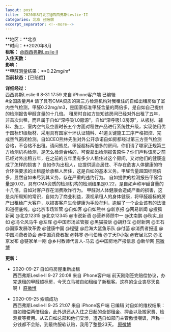 ```yaml
---
layout: post
title:  2020年8月北京@西西弗斯Leslie·II
categories: 北京 已赔偿
excerpt_separator: <!--more-->
---
```

<!--more-->
**地区：**北京  
**时间：**2020年8月  
**租客：** <a href="https://m.weibo.cn/profile/5727972316" target="_blank">@西西弗斯Leslie·II</a>  
**入住天数：**  
**影响：**  
**甲醛测量结果：**0.22mg/m³  
**当前状态：**【已赔偿】  

**详细经过：**  
西西弗斯Leslie·II 
8-31 17:59 来自 iPhone客户端 已编辑  
#全国质量月# 请了具有CMA资质的第三方检测机构对我租住的自如出租房做了室内空气检测，甲醛0.22mg/m3，是国家标准甲醛含量的两倍多，是自如自己提供的检测报告甲醛含量的十几倍。
租房时自如方告知该房间已经对外出租了五年，非首次出租，而且属于自如“深呼吸1.0房源”，自如“深呼吸1.0房源”，从板材、辅料、施工、室内空气及空置时长五个方面对租住产品进行系统性升级，实现使用优于国标E1级板材、采用具有国家十环认证辅料、41道关键施工工序严格把控、完成空气密闭检测。自如CEO熊林先生对外公开承诺自如房都经过第三方空气检测合格，不合格不出租。请问熊总，甲醛超标两倍多的房间，你们请了哪家正规第三方检测机构检测，是怎么检测合格的，可否拿出检测报告原件？你们声称该房之前已经对外出租五年，在之前的五年里有多少人租住过这个房间，又对他们的健康造成了怎样的损害？
自如作为出租人，应提供适合居住、不存在危害人体健康的符合环保要求的出租屋给承租人居住，这是自如的基本义务。甲醛含量超国标两倍多，显然自如未尽到其义务，存在严重的违约行为。
自如提供的检测报告甲醛含量是0.02，具有CMA资质的检测机构的检测结果是0.22，是自如声称甲醛含量的十几倍，自如对客户存在消费欺诈行为。
甲醛对人体健康会造成严重的损害，这是众所周知的常识，自如为了商业利益，漠视承租人的身体健康，将甲醛超标的房产出租给广大客户，以损害客户生命健康为手段牟利，逾越了一个企业该有的法律和道德底线。@北京市场监管 @自如客 @自如熊林 @新京报 @网易新闻 @搜狐新闻 @北京12315 @北京12345 @市说新语 @营养师顾中一 @沈南鹏 @秋实_自如 @冯仑风马牛 @左晖 @中国市场监管报 @黑猫投诉 @胡舒立 @财新网 @王石 @国家发展改革委 @健康中国 @程璧 @后海大鲨鱼乐队 @付菡 @消费者报道 @中国消费者协会 @中国消费者报 @韩寒 @马伯庸 @丁天D小姐 @安居北京 @北京发布 @链家单一刚 @乡村教师代言人-马云 @中国房地产报信息 @新华网 
<a href="https://m.weibo.cn/detail/4544043964700663" target="_blank">原微博</a>  

**更新：**  
- 2020-09-27 自如将房屋重新出租   
西西弗斯Leslie·II 
9-27 20:08 来自 iPhone客户端
前天刚刚签完赔偿协议，办完退租的甲醛超标房，今天立马被自如租给了新租客。这样的企业丧尽天良啊！
<a href="https://m.weibo.cn/detail/4553860846456045" target="_blank">原微博</a>

- 2020-09-25 索赔成功   
西西弗斯Leslie·II 
9-25 21:07 来自 iPhone客户端 已编辑
对自如的维权结果：自如赔偿两倍租金，此外退还从入住之日起的全部租金、押金以及搬家费、检测费等费用。从去自如总部和他们交涉，遭遇自如部门主管傲慢嘲讽，声称一分钱都不会赔，到最终服软认赔，我用了整整23天。
<a href="https://m.weibo.cn/detail/4553150960766036" target="_blank">原微博</a>
